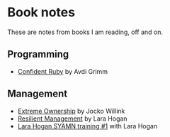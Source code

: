 # Book notes

These are notes from books I am reading, off and on.

## Programming

* [Confident Ruby](./confident_ruby.md) by Avdi Grimm

## Management

* [Extreme Ownership](./extreme_ownership.md) by Jocko Willink
* [Resilient Management](./resilient_management.md) by Lara Hogan
* [Lara Hogan SYAMN training #1](./training_mgt.md) with Lara Hogan
